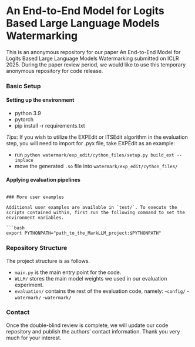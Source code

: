 # An End-to-End Model for Logits Based Large Language Models Watermarking

This is an anonymous repository for our paper An End-to-End Model for Logits Based Large Language Models Watermarking submitted on ICLR 2025. During the paper review period, we would like to use this temporary anonymous repository for code release.

### Basic Setup

#### Setting up the environment

- python 3.9
- pytorch
- pip install -r requirements.txt

*Tips:* If you wish to utilize the EXPEdit or ITSEdit algorithm in the evaluation step, you will need to import for .pyx file, take EXPEdit as an example:

- run `python watermark/exp_edit/cython_files/setup.py build_ext --inplace`
- move the generated `.so` file into `watermark/exp_edit/cython_files/`


#### Applying evaluation pipelines
```

### More user examples

Additional user examples are available in `test/`. To execute the scripts contained within, first run the following command to set the environment variables.

```bash
export PYTHONPATH="path_to_the_MarkLLM_project:$PYTHONPATH"
```
### Repository Structure
The project structure is as follows.
- `main.py` is the main entry point for the code.
- `WLLM/` stores the main model weights we used in our evaluation experiment.
- `evaluation/` contains the rest of the evaluation code, namely:
  -`config/`
  -`watermark/`
  -`watermark/`

### Contact
Once the double-blind review is complete, we will update our code repository and publish the authors’ contact information. Thank you very much for your interest.
